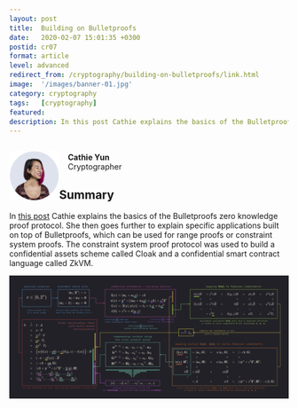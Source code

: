 ```yaml
---
layout: post
title:  Building on Bulletproofs
date:   2020-02-07 15:01:35 +0300
postid: cr07
format: article
level: advanced
redirect_from: /cryptography/building-on-bulletproofs/link.html
image:  '/images/banner-01.jpg'
category: cryptography
tags:   [cryptography]
featured:
description: In this post Cathie explains the basics of the Bulletproofs zero knowledge proof protocol.
---
```


<div>
  <p style="float: left;">
    <a href="https://medium.com/@cathieyun/building-on-bulletproofs-2faa58af0ba8" target="_blank"><img src="/images/cryptography/building-on-bulletproofs/profile-pic.png" width="90" /></a>
  </p>
  <p>
    <br>
    &nbsp;&nbsp;&nbsp;&nbsp;<strong>Cathie Yun</strong><br>
    &nbsp;&nbsp;&nbsp;&nbsp;Cryptographer
    <br>
  </p>
</div>



## Summary

In <a href="https://medium.com/@cathieyun/building-on-bulletproofs-2faa58af0ba8" target="_blank">this post</a> Cathie explains the basics of the Bulletproofs zero knowledge proof protocol. She then goes further to explain specific applications built on top of Bulletproofs, which can be used for range proofs or constraint system proofs. The constraint system proof protocol was
used to build a confidential assets scheme called Cloak and a confidential smart contract language called ZkVM.


<p align="center"><img src="/images/cryptography/building-on-bulletproofs/bulletproofs-summary.png" width="1100" /></p>
